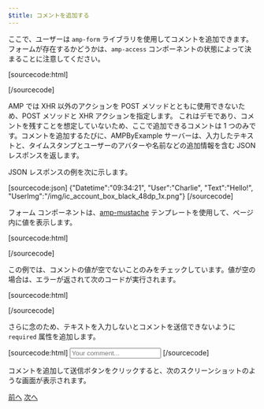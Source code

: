 ```yaml
---
$title: コメントを追加する
---
```


<amp-img src="/static/img/comment.png" alt="コメントの追加" height="325" width="300"></amp-img>

ここで、ユーザーは `amp-form` ライブラリを使用してコメントを追加できます。フォームが存在するかどうかは、`amp-access` コンポーネントの状態によって決まることに注意してください。

[sourcecode:html]
<form amp-access="loggedIn" amp-access-hide method="post" action-xhr="<%host%>/samples_templates/comment_section/submit-comment-xhr" target="_top">
[/sourcecode]

AMP では XHR 以外のアクションを POST メソッドとともに使用できないため、POST メソッドと XHR アクションを指定します。
これはデモであり、コメントを残すことを想定していないため、ここで追加できるコメントは 1 つのみです。コメントを追加するたびに、AMPByExample サーバーは、入力したテキストと、タイムスタンプとユーザーのアバターや名前などの追加情報を含む JSON レスポンスを返します。

JSON レスポンスの例を次に示します。

[sourcecode:json]
{"Datetime":"09:34:21",
"User":"Charlie",
"Text":"Hello!",
"UserImg":"/img/ic_account_box_black_48dp_1x.png"}
[/sourcecode]

フォーム コンポーネントは、[amp-mustache](/ja/docs/reference/components/amp-mustache.html) テンプレートを使用して、ページ内に値を表示します。

[sourcecode:html]
<div submit-success>
  <template type="amp-mustache">
    <div class="comment-user">
      <amp-img width="44" class="user-avatar" height="44" alt="user" src="{{UserImg}}"></amp-img>
      <div class="card comment">
         <p><span class="user">{% raw %}{{User}}{% endraw %}</span><span class="date">{% raw %}{{Datetime}}{% endraw %}</span></p>
        <p>{% raw %}{{Text}}{% endraw %}</p>
      </div>
    </div>
  </template>
</div>
[/sourcecode]

この例では、コメントの値が空でないことのみをチェックしています。値が空の場合は、エラーが返されて次のコードが実行されます。

[sourcecode:html]
<div submit-error>
  <template type="amp-mustache">
    Error! Looks like something went wrong with your comment, please try to submit it again.
  </template>
</div>
[/sourcecode]

さらに念のため、テキストを入力しないとコメントを送信できないように `required` 属性を追加します。

<amp-img src="/static/img/enforce-comment.png" alt="コメント入力の強制" height="325" width="300"></amp-img>

[sourcecode:html]
<input type="text" class="data-input" name="text" placeholder="Your comment..." required>
[/sourcecode]

コメントを追加して送信ボタンをクリックすると、次のスクリーンショットのような画面が表示されます。

<amp-img src="/static/img/logout-button.png" alt="コメントが追加されました" height="352" width="300"></amp-img>

<div class="prev-next-buttons">
  <a class="button prev-button" href="{{g.doc('/content/amp-dev/documentation/guides-and-tutorials/develop/login_requiring/login.md', locale=doc.locale).url.path}}"><span class="arrow-prev">前へ</span></a>
  <a class="button next-button" href="{{g.doc('/content/amp-dev/documentation/guides-and-tutorials/develop/login_requiring/logout.md', locale=doc.locale).url.path}}"><span class="arrow-next">次へ</span></a>
</div>
